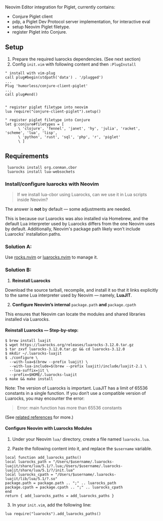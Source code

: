Neovim Editor integration for Piglet, currently contains: 

- Conjure Piglet client
- pdp, a Piglet Dev Protocol server implementation, for interactive eval
- setup Neovim Piglet filetype.
- register Piglet into Conjure.

## Setup

1. Prepare the required luarocks dependencies. (See next section)
2. Config `init.vim` with following content and then `:PlugInstall`  

```
" install with vim-plug
call plug#begin(stdpath('data') . '/plugged')
...
Plug 'humorless/conjure-client-piglet'
...
call plug#end()


" register piglet filetype into neovim
lua require("conjure-client-piglet").setup()

" register piglet filetype into Conjure
let g:conjure#filetypes = [
      \ 'clojure', 'fennel', 'janet', 'hy', 'julia', 'racket', 'scheme', 'lua', 'lisp',
      \ 'python', 'rust', 'sql', 'php', 'r', 'piglet'
      \ ]
```

## Requirements

```
 luarocks install org.conman.cbor
 luarocks install lua-websockets 
```

### Install/configure luarocks with Neovim

> If we install lua-cbor using Luarocks, can we use it in Lua scripts inside Neovim? 

The answer is **not** by default — some adjustments are needed.

This is because our Luarocks was also installed via Homebrew, and the default Lua interpreter used by Luarocks differs from the one Neovim uses by default. Additionally, Neovim's package path likely won’t include Luarocks' installation paths.

### Solution A:

Use [rocks.nvim](https://github.com/nvim-neorocks/rocks.nvim) or [luarocks.nvim](https://github.com/vhyrro/luarocks.nvim) to manage it. 

### Solution B:

1. **Reinstall Luarocks**

  Download the source tarball, recompile, and install it so that it links explicitly to the same Lua interpreter used by Neovim — namely, **LuaJIT**.

2. **Configure Neovim’s internal** `package.path` **and** `package.cpath`

  This ensures that Neovim can locate the modules and shared libraries installed via Luarocks.

#### Reinstall Luarocks — Step-by-step:

```
$ brew install luajit
$ wget https://luarocks.org/releases/luarocks-3.12.0.tar.gz
$ tar zxvf luarocks-3.12.0.tar.gz && cd luarocks-3.12.0
$ mkdir ~/.luarocks-luajit
$ ./configure \
  --with-lua=$(brew --prefix luajit) \
  --with-lua-include=$(brew --prefix luajit)/include/luajit-2.1 \
  --lua-suffix=jit \
  --prefix=$HOME/.luarocks-luajit
$ make && make install
```

Note: The version of Luarocks is important. LuaJIT has a limit of 65536 constants in a single function. If you don’t use a compatible version of Luarocks, you may encounter the error:

> Error: main function has more than 65536 constants

(See [related references](https://support.konghq.com/support/s/article/LuaRocks-Error-main-function-has-more-than-65536-constants) for more.)

#### Configure Neovim with Luarocks Modules

1. Under your Neovim `lua/` directory, create a file named `luarocks.lua`.

2. Paste the following content into it, and replace the `$username` variable.

  ```
local function add_luarocks_paths()
  local luarocks_path = "/Users/$username/.luarocks-luajit/share/lua/5.1/?.lua;/Users/$username/.luarocks-luajit/share/lua/5.1/?/init.lua"
  local luarocks_cpath = "/Users/$username/.luarocks-luajit/lib/lua/5.1/?.so"
  package.path = package.path .. ";" .. luarocks_path
  package.cpath = package.cpath .. ";" .. luarocks_cpath
end
return { add_luarocks_paths = add_luarocks_paths }
  ```
3. In your `init.vim`, add the following line:

```
lua require("luarocks").add_luarocks_paths()
```
